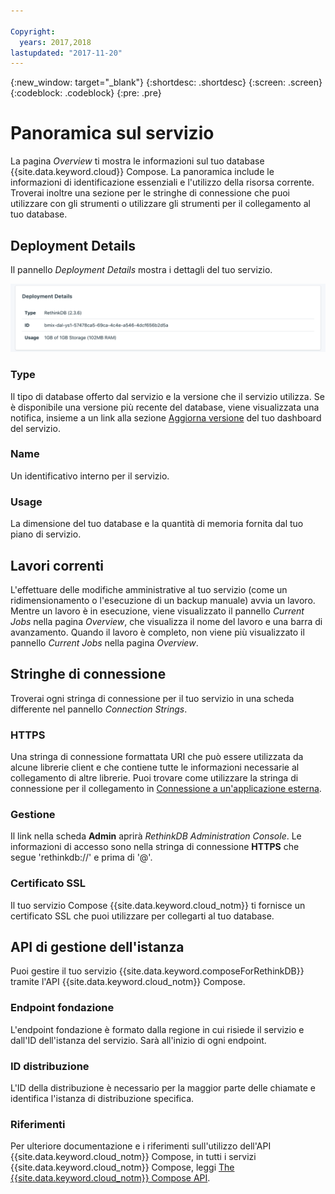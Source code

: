 ```yaml
---

Copyright:
  years: 2017,2018
lastupdated: "2017-11-20"
---
```


{:new_window: target="_blank"}
{:shortdesc: .shortdesc}
{:screen: .screen}
{:codeblock: .codeblock}
{:pre: .pre}

# Panoramica sul servizio

La pagina _Overview_ ti mostra le informazioni sul tuo database {{site.data.keyword.cloud}} Compose. La panoramica include le informazioni di identificazione essenziali e l'utilizzo della risorsa corrente. Troverai inoltre una sezione per le stringhe di connessione che puoi utilizzare con gli strumenti o utilizzare gli strumenti per il collegamento al tuo database.

## Deployment Details

Il pannello _Deployment Details_ mostra i dettagli del tuo servizio.

![Deployment Details](./images/rethink-deployment-details.png "Una vista del pannello dei dettagli della distribuzione")

### Type

Il tipo di database offerto dal servizio e la versione che il servizio utilizza. Se è disponibile una versione più recente del database, viene visualizzata una notifica, insieme a un link alla sezione [Aggiorna versione](/docs/services/ComposeForRethinkDB/dashboard-settings.html#upgrade-version) del tuo dashboard del servizio.

### Name

Un identificativo interno per il servizio.

### Usage

La dimensione del tuo database e la quantità di memoria fornita dal tuo piano di servizio.

## Lavori correnti

L'effettuare delle modifiche amministrative al tuo servizio (come un ridimensionamento o l'esecuzione di un backup manuale) avvia un lavoro. Mentre un lavoro è in esecuzione, viene visualizzato il pannello _Current Jobs_ nella pagina _Overview_, che visualizza il nome del lavoro e una barra di avanzamento. Quando il lavoro è completo, non viene più visualizzato il pannello _Current Jobs_ nella pagina _Overview_.

## Stringhe di connessione

Troverai ogni stringa di connessione per il tuo servizio in una scheda differente nel pannello _Connection Strings_.

### HTTPS

Una stringa di connessione formattata URI che può essere utilizzata da alcune librerie client e che contiene tutte le informazioni necessarie al collegamento di altre librerie. Puoi trovare come utilizzare la stringa di connessione per il collegamento in [Connessione a un'applicazione esterna](./connecting-external.html).

### Gestione

Il link nella scheda **Admin** aprirà _RethinkDB Administration Console_. Le informazioni di accesso sono nella stringa di connessione **HTTPS** che segue 'rethinkdb://' e prima di '@'.

### Certificato SSL

Il tuo servizio Compose {{site.data.keyword.cloud_notm}} ti fornisce un certificato SSL che puoi utilizzare per collegarti al tuo database.


## API di gestione dell'istanza

Puoi gestire il tuo servizio {{site.data.keyword.composeForRethinkDB}} tramite l'API {{site.data.keyword.cloud_notm}} Compose.

### Endpoint fondazione

L'endpoint fondazione è formato dalla regione in cui risiede il servizio e dall'ID dell'istanza del servizio. Sarà all'inizio di ogni endpoint.

### ID distribuzione

L'ID della distribuzione è necessario per la maggior parte delle chiamate e identifica l'istanza di distribuzione specifica.

### Riferimenti

Per ulteriore documentazione e i riferimenti sull'utilizzo dell'API {{site.data.keyword.cloud_notm}} Compose, in tutti i servizi {{site.data.keyword.cloud_notm}} Compose, leggi [The {{site.data.keyword.cloud_notm}} Compose API](https://www.compose.com/articles/the-ibm-cloud-compose-api/).
